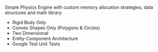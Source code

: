 Simple Physics Engine with custom memory allocation strategies, data structures and math library
- Rigid Body Only
- Convex Shapes Only (Polygons & Circles)
- Two Dimensional
- Entity-Component Architecture
- Google Test Unit Tests
